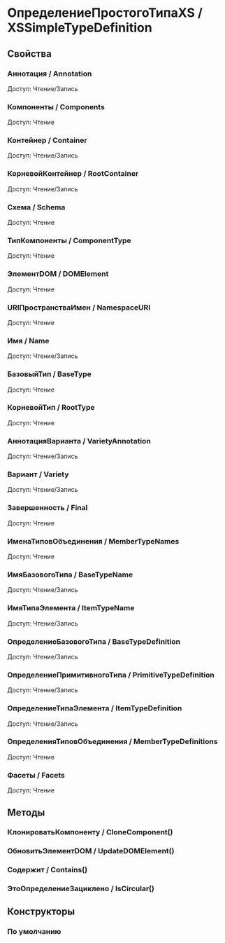 
# ОпределениеПростогоТипаXS / XSSimpleTypeDefinition
      

      
## Свойства
    
### Аннотация / Annotation
Доступ: Чтение/Запись
### Компоненты / Components
Доступ: Чтение
### Контейнер / Container
Доступ: Чтение/Запись
### КорневойКонтейнер / RootContainer
Доступ: Чтение/Запись
### Схема / Schema
Доступ: Чтение
### ТипКомпоненты / ComponentType
Доступ: Чтение
### ЭлементDOM / DOMElement
Доступ: Чтение
### URIПространстваИмен / NamespaceURI
Доступ: Чтение
### Имя / Name
Доступ: Чтение/Запись
### БазовыйТип / BaseType
Доступ: Чтение
### КорневойТип / RootType
Доступ: Чтение
### АннотацияВарианта / VarietyAnnotation
Доступ: Чтение/Запись
### Вариант / Variety
Доступ: Чтение/Запись
### Завершенность / Final
Доступ: Чтение
### ИменаТиповОбъединения / MemberTypeNames
Доступ: Чтение
### ИмяБазовогоТипа / BaseTypeName
Доступ: Чтение/Запись
### ИмяТипаЭлемента / ItemTypeName
Доступ: Чтение/Запись
### ОпределениеБазовогоТипа / BaseTypeDefinition
Доступ: Чтение/Запись
### ОпределениеПримитивногоТипа / PrimitiveTypeDefinition
Доступ: Чтение/Запись
### ОпределениеТипаЭлемента / ItemTypeDefinition
Доступ: Чтение/Запись
### ОпределенияТиповОбъединения / MemberTypeDefinitions
Доступ: Чтение
### Фасеты / Facets
Доступ: Чтение
## Методы
    
### КлонироватьКомпоненту / CloneComponent()
    
### ОбновитьЭлементDOM / UpdateDOMElement()
    
### Содержит / Contains()
    
### ЭтоОпределениеЗациклено / IsCircular()
    
## Конструкторы

  
### По умолчанию
    